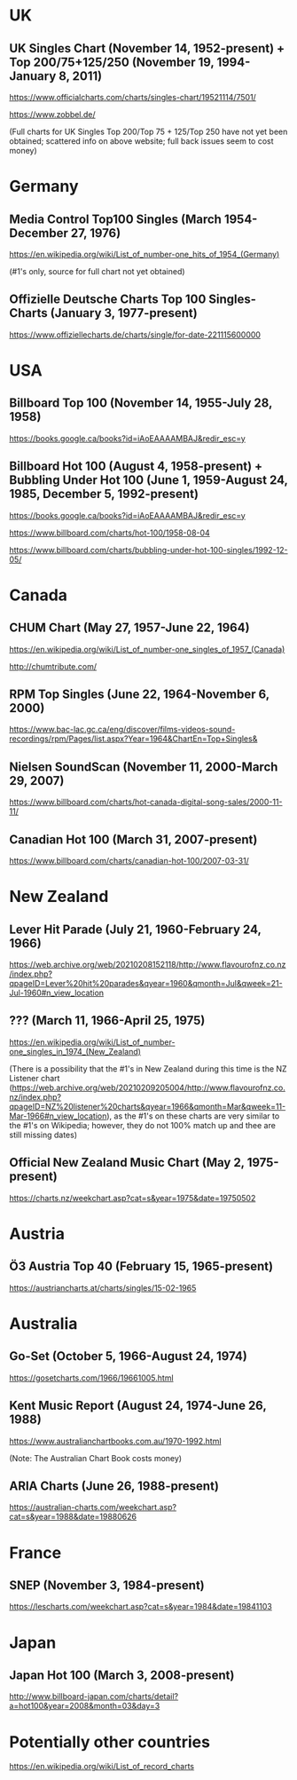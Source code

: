 # UK
## UK Singles Chart (November 14, 1952-present) + Top 200/75+125/250 (November 19, 1994-January 8, 2011)
https://www.officialcharts.com/charts/singles-chart/19521114/7501/

https://www.zobbel.de/

(Full charts for UK Singles Top 200/Top 75 + 125/Top 250 have not yet been obtained; scattered info on above website; full back issues seem to cost money)

# Germany
## Media Control Top100 Singles (March 1954-December 27, 1976)
https://en.wikipedia.org/wiki/List_of_number-one_hits_of_1954_(Germany)

(#1's only, source for full chart not yet obtained)
## Offizielle Deutsche Charts Top 100 Singles-Charts (January 3, 1977-present)
https://www.offiziellecharts.de/charts/single/for-date-221115600000

# USA
## Billboard Top 100 (November 14, 1955-July 28, 1958)
https://books.google.ca/books?id=iAoEAAAAMBAJ&redir_esc=y
## Billboard Hot 100 (August 4, 1958-present) + Bubbling Under Hot 100 (June 1, 1959-August 24, 1985, December 5, 1992-present)
https://books.google.ca/books?id=iAoEAAAAMBAJ&redir_esc=y

https://www.billboard.com/charts/hot-100/1958-08-04

https://www.billboard.com/charts/bubbling-under-hot-100-singles/1992-12-05/

# Canada
## CHUM Chart (May 27, 1957-June 22, 1964)
https://en.wikipedia.org/wiki/List_of_number-one_singles_of_1957_(Canada)

http://chumtribute.com/
## RPM Top Singles (June 22, 1964-November 6, 2000)
https://www.bac-lac.gc.ca/eng/discover/films-videos-sound-recordings/rpm/Pages/list.aspx?Year=1964&ChartEn=Top+Singles&
## Nielsen SoundScan (November 11, 2000-March 29, 2007)
https://www.billboard.com/charts/hot-canada-digital-song-sales/2000-11-11/
## Canadian Hot 100 (March 31, 2007-present)
https://www.billboard.com/charts/canadian-hot-100/2007-03-31/

# New Zealand
## Lever Hit Parade (July 21, 1960-February 24, 1966)
https://web.archive.org/web/20210208152118/http://www.flavourofnz.co.nz/index.php?qpageID=Lever%20hit%20parades&qyear=1960&qmonth=Jul&qweek=21-Jul-1960#n_view_location
## ??? (March 11, 1966-April 25, 1975)
https://en.wikipedia.org/wiki/List_of_number-one_singles_in_1974_(New_Zealand)

(There is a possibility that the #1's in New Zealand during this time is the NZ Listener chart (https://web.archive.org/web/20210209205004/http://www.flavourofnz.co.nz/index.php?qpageID=NZ%20listener%20charts&qyear=1966&qmonth=Mar&qweek=11-Mar-1966#n_view_location), as the #1's on these charts are very similar to the #1's on Wikipedia; however, they do not 100% match up and thee are still missing dates)
## Official New Zealand Music Chart (May 2, 1975-present)
https://charts.nz/weekchart.asp?cat=s&year=1975&date=19750502

# Austria
## Ö3 Austria Top 40 (February 15, 1965-present)
https://austriancharts.at/charts/singles/15-02-1965

# Australia
## Go-Set (October 5, 1966-August 24, 1974)
https://gosetcharts.com/1966/19661005.html
## Kent Music Report (August 24, 1974-June 26, 1988)
https://www.australianchartbooks.com.au/1970-1992.html

(Note: The Australian Chart Book costs money)
## ARIA Charts (June 26, 1988-present)
https://australian-charts.com/weekchart.asp?cat=s&year=1988&date=19880626

# France
## SNEP (November 3, 1984-present)
https://lescharts.com/weekchart.asp?cat=s&year=1984&date=19841103

# Japan
## Japan Hot 100 (March 3, 2008-present)
http://www.billboard-japan.com/charts/detail?a=hot100&year=2008&month=03&day=3

# Potentially other countries
https://en.wikipedia.org/wiki/List_of_record_charts
